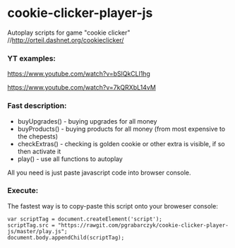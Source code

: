 # cookie-clicker-player-js
Autoplay scripts for game "cookie clicker" //http://orteil.dashnet.org/cookieclicker/

### YT examples:
https://www.youtube.com/watch?v=bSlQkCLl1hg

https://www.youtube.com/watch?v=7kQRXbL14vM

### Fast description:
- buyUpgrades() - buying upgrades for all money
- buyProducts() - buying products for all money (from most expensive to the chepests)
- checkExtras() - checking is golden cookie or other extra is visible, if so then activate it
- play() - use all functions to autoplay

All you need is just paste javascript code into browser console.

### Execute:
The fastest way is to copy-paste this script onto your broweser console:
```
var scriptTag = document.createElement('script');
scriptTag.src = "https://rawgit.com/pgrabarczyk/cookie-clicker-player-js/master/play.js";
document.body.appendChild(scriptTag);
```
